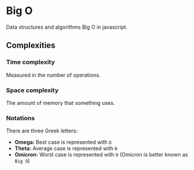 # Big O
 Data structures and algorithms Big O in javascript.

## Complexities
### Time complexity
Measured in the number of operations.

### Space complexity
The amount of memory that something uses.

### Notations
There are three Greek letters:
- **Omega:** Best case is represented with `Ω` 
- **Theta:** Average case is represented with `θ`
- **Omicron:** Worst case is represented with `O` (Omicron is better known as `Big O`)
